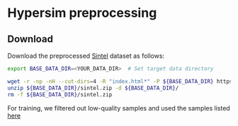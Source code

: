 # Hypersim preprocessing

## Download

Download the preprocessed [Sintel](http://sintel.is.tue.mpg.de/) dataset as follows:

```bash
export BASE_DATA_DIR=<YOUR_DATA_DIR>  # Set target data directory

wget -r -np -nH --cut-dirs=4 -R "index.html*" -P ${BASE_DATA_DIR} https://share.phys.ethz.ch/~pf/bingkedata/marigold/marigold_normals/sintel.zip
unzip ${BASE_DATA_DIR}/sintel.zip -d ${BASE_DATA_DIR}/
rm -f ${BASE_DATA_DIR}/sintel.zip
```

For training, we filtered out low-quality samples and used the samples listed [here](../../../../data_split/sintel_normals/sintel_filtered.txt)

